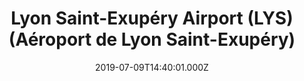 ---
date: 2019-07-09T14:40:01.000Z
title: Lyon Saint-Exupéry Airport (LYS) (Aéroport de Lyon Saint-Exupéry)
latitude: 45.71955902964808
longitude: 5.079052448272704
url: http://www.lyonaeroports.com
category: checkin
---